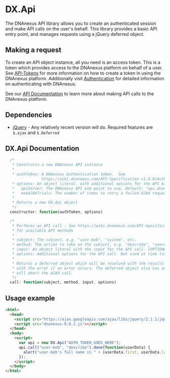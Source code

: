 DX.Api
======

The DNAnexus API library allows you to create an authenticated session and make API calls on the user's behalf. This library provides a
basic API entry point, and manages requests using a jQuery deferred object.

Making a request
----------------

To create an API object instance, all you need is an access token. This is a token which provides access to the DNAnexus platform on behalf of
a user. See [API-Tokens](https://wiki.dnanexus.com/UI/API-Tokens) for more information on how to create a token in using the DNAnexus
platform. Additionally visit [Authentication](https://wiki.dnanexus.com/API-Specification-v1.0.0/Authentication) for detailed information on authenticating with DNAnexus.

See our [API Documentation](https://wiki.dnanexus.com/API-Specification-v1.0.0/Introduction) to learn more about making API calls to the DNAnexus platform.

Dependencies
------------

* [jQuery](http://jquery.com/) - Any relatively recent version will do. Required features are `$.ajax` and `$.Deferred`

DX.Api Documentation
--------------------

```javascript
  /*
   * Constructs a new DNAnexus API instance
   *
   * authToken: A DNAnexus Authentication token.  See
                https://wiki.dnanexus.com/API-Specification-v1.0.0/Authentication
   * options: An object literal, with additional options for the API binding. [OPTIONAL]
   *   apiServer: The DNAnexus API end point to use. Default: "api.dnanexus.com"
   *   maxAJAXTrials: The number of times to retry a failed AJAX request. Default: 5
   *
   * Returns a new DX.Api object
   */
  constructor: function(authToken, options)

  /*
   * Performs an API call - See https://wiki.dnanexus.com/API-Specification-v1.0.0/Introduction
   * for available API methods
   *
   * subject: The subject, e.g. "user-bob", "system", etc.
   * method: The action to take on the subject, e.g. "describe", "search", etc.
   * input: An object literal with the input for the API call. [OPTIONAL]
   * options: Additional options for the API call. Not used at time time. [OPTIONAL]
   *
   * Returns a deferred object which will be resolved with the results upon success, or rejected
   * with the error if an error occurs. The deferred object also has an "abort" method which
   * will abort the AJAX call.
   */
  call: function(subject, method, input, options)
```

Usage example
-----------

```html
<html>
  <head>
    <script src="https://ajax.googleapis.com/ajax/libs/jquery/2.1.1/jquery.min.js"></script>
    <script src="dnanexus-0.0.2.js"></script>
  </head>
  <body>
    <script>
      var api = new DX.Api("AUTH_TOKEN_GOES_HERE");
      api.call("user-bob", "describe").done(function(userData) {
        alert("user-bob's full name is " + [userData.first, userData.last].join(" "));
      });
    </script>
  </body>
</html>
```
